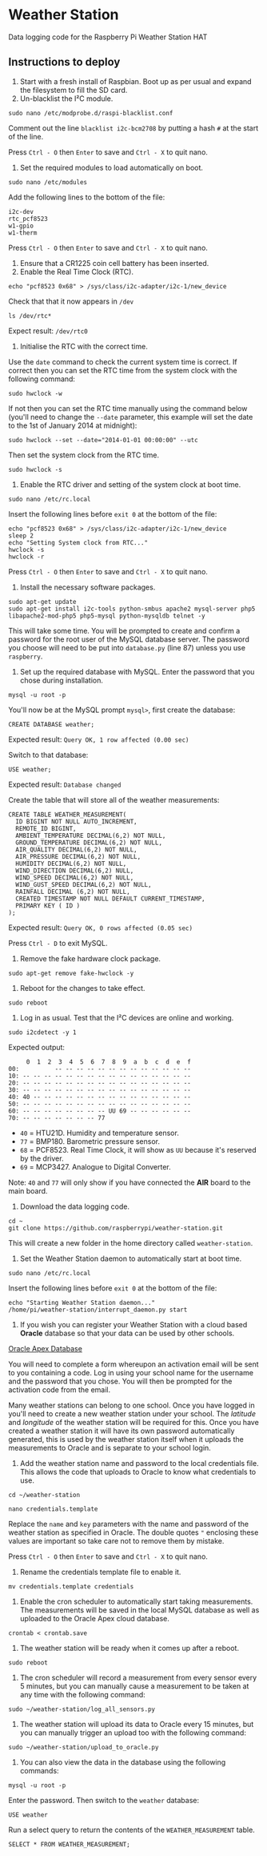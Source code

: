 Weather Station
==============

Data logging code for the Raspberry Pi Weather Station HAT

## Instructions to deploy

1. Start with a fresh install of Raspbian. Boot up as per usual and expand the filesystem to fill the SD card.
1. Un-blacklist the I²C module.

  `sudo nano /etc/modprobe.d/raspi-blacklist.conf`

  Comment out the line `blacklist i2c-bcm2708` by putting a hash `#` at the start of the line.
  
  Press `Ctrl - O` then `Enter` to save and `Ctrl - X` to quit nano.

1. Set the required modules to load automatically on boot.

  `sudo nano /etc/modules`
  
  Add the following lines to the bottom of the file:
  
  ```
  i2c-dev
  rtc_pcf8523
  w1-gpio
  w1-therm
  ```
  
  Press `Ctrl - O` then `Enter` to save and `Ctrl - X` to quit nano.

1. Ensure that a CR1225 coin cell battery has been inserted.
1. Enable the Real Time Clock (RTC).

  `echo "pcf8523 0x68" > /sys/class/i2c-adapter/i2c-1/new_device`
  
  Check that that it now appears in `/dev`
  
  `ls /dev/rtc*`
  
  Expect result: `/dev/rtc0`
  
1. Initialise the RTC with the correct time.

  Use the `date` command to check the current system time is correct. If correct then you can set the RTC time from the system clock with the following command:
  
  `sudo hwclock -w`
  
  If not then you can set the RTC time manually using the command below (you'll need to change the `--date` parameter, this example will set the date to the 1st of January 2014 at midnight):
  
  `sudo hwclock --set --date="2014-01-01 00:00:00" --utc`
  
  Then set the system clock from the RTC time.
  
  `sudo hwclock -s`

1. Enable the RTC driver and setting of the system clock at boot time.

  `sudo nano /etc/rc.local`
  
  Insert the following lines before `exit 0` at the bottom of the file:
  
  ```
  echo "pcf8523 0x68" > /sys/class/i2c-adapter/i2c-1/new_device
  sleep 2
  echo "Setting System clock from RTC..."
  hwclock -s
  hwclock -r
  ```
  
  Press `Ctrl - O` then `Enter` to save and `Ctrl - X` to quit nano.

1. Install the necessary software packages.

  ```
  sudo apt-get update
  sudo apt-get install i2c-tools python-smbus apache2 mysql-server php5 libapache2-mod-php5 php5-mysql python-mysqldb telnet -y
  ```
  
  This will take some time. You will be prompted to create and confirm a password for the root user of the MySQL database server. The password you choose will need to be put into `database.py` (line 87) unless you use `raspberry`.
  
1. Set up the required database with MySQL. Enter the password that you chose during installation.

  `mysql -u root -p`
  
  You'll now be at the MySQL prompt `mysql>`, first create the database:
  
  `CREATE DATABASE weather;`
  
  Expected result: `Query OK, 1 row affected (0.00 sec)`
  
  Switch to that database:
  
  `USE weather;`
  
  Expected result: `Database changed`
  
  Create the table that will store all of the weather measurements:
  
  ```
  CREATE TABLE WEATHER_MEASUREMENT(
    ID BIGINT NOT NULL AUTO_INCREMENT,
    REMOTE_ID BIGINT,
    AMBIENT_TEMPERATURE DECIMAL(6,2) NOT NULL,
    GROUND_TEMPERATURE DECIMAL(6,2) NOT NULL,
    AIR_QUALITY DECIMAL(6,2) NOT NULL,
    AIR_PRESSURE DECIMAL(6,2) NOT NULL,
    HUMIDITY DECIMAL(6,2) NOT NULL,
    WIND_DIRECTION DECIMAL(6,2) NULL,
    WIND_SPEED DECIMAL(6,2) NOT NULL,
    WIND_GUST_SPEED DECIMAL(6,2) NOT NULL,
    RAINFALL DECIMAL (6,2) NOT NULL,
    CREATED TIMESTAMP NOT NULL DEFAULT CURRENT_TIMESTAMP,
    PRIMARY KEY ( ID )
  );
  ```
  
  Expected result: `Query OK, 0 rows affected (0.05 sec)`
  
  Press `Ctrl - D` to exit MySQL.
  
1. Remove the fake hardware clock package.

  `sudo apt-get remove fake-hwclock -y`

1. Reboot for the changes to take effect.

  `sudo reboot`

1. Log in as usual. Test that the I²C devices are online and working.

  `sudo i2cdetect -y 1`
  
  Expected output:
  
  ```
       0  1  2  3  4  5  6  7  8  9  a  b  c  d  e  f
  00:          -- -- -- -- -- -- -- -- -- -- -- -- --
  10: -- -- -- -- -- -- -- -- -- -- -- -- -- -- -- --
  20: -- -- -- -- -- -- -- -- -- -- -- -- -- -- -- --
  30: -- -- -- -- -- -- -- -- -- -- -- -- -- -- -- --
  40: 40 -- -- -- -- -- -- -- -- -- -- -- -- -- -- --
  50: -- -- -- -- -- -- -- -- -- -- -- -- -- -- -- --
  60: -- -- -- -- -- -- -- -- UU 69 -- -- -- -- -- --
  70: -- -- -- -- -- -- -- 77
  ```
  
  - `40` = HTU21D. Humidity and temperature sensor.
  - `77` = BMP180. Barometric pressure sensor.
  - `68` = PCF8523. Real Time Clock, it will show as `UU` because it's reserved by the driver.
  - `69` = MCP3427. Analogue to Digital Converter.

  Note: `40` and `77` will only show if you have connected the **AIR** board to the main board.

1. Download the data logging code.

  ```
  cd ~
  git clone https://github.com/raspberrypi/weather-station.git
  ```
  
  This will create a new folder in the home directory called `weather-station`.
  
1. Set the Weather Station daemon to automatically start at boot time.

  `sudo nano /etc/rc.local`
  
  Insert the following lines before `exit 0` at the bottom of the file:
  
  ```
  echo "Starting Weather Station daemon..."
  /home/pi/weather-station/interrupt_daemon.py start
  ```
  
1. If you wish you can register your Weather Station with a cloud based **Oracle** database so that your data can be used by other schools.

  [Oracle Apex Database](https://apex.oracle.com/pls/apex/f?p=28028:LOGIN_DESKTOP:127844066638258:&tz=1:00)
  
  You will need to complete a form whereupon an activation email will be sent to you containing a code. Log in using your school name for the username and the password that you chose. You will then be prompted for the activation code from the email.
  
  Many weather stations can belong to one school. Once you have logged in you'll need to create a new weather station under your school. The *latitude* and *longitude* of the weather station will be required for this. Once you have created a weather station it will have its own password automatically generated, this is used by the weather station itself when it uploads the measurements to Oracle and is separate to your school login.
  
1. Add the weather station name and password to the local credentials file. This allows the code that uploads to Oracle to know what credentials to use.

  `cd ~/weather-station`
  
  `nano credentials.template`
  
  Replace the `name` and `key` parameters with the name and password of the weather station as specified in Oracle. The double quotes `"` enclosing these values are important so take care not to remove them by mistake.
  
  Press `Ctrl - O` then `Enter` to save and `Ctrl - X` to quit nano.
  
1. Rename the credentials template file to enable it.

  `mv credentials.template credentials`

1. Enable the cron scheduler to automatically start taking measurements. The measurements will be saved in the local MySQL database as well as uploaded to the Oracle Apex cloud database.

  `crontab < crontab.save`

1. The weather station will be ready when it comes up after a reboot.

  `sudo reboot`

1. The cron scheduler will record a measurement from every sensor every 5 minutes, but you can manually cause a measurement to be taken at any time with the following command:

  `sudo ~/weather-station/log_all_sensors.py`

1. The weather station will upload its data to Oracle every 15 minutes, but you can manually trigger an upload too with the following command:

  `sudo ~/weather-station/upload_to_oracle.py`
  
1. You can also view the data in the database using the following commands:

  `mysql -u root -p`
  
  Enter the password. Then switch to the `weather` database:
  
  `USE weather`
  
  Run a select query to return the contents of the `WEATHER_MEASUREMENT` table.
  
  `SELECT * FROM WEATHER_MEASUREMENT;`
